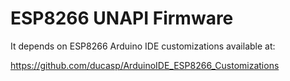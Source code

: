 # ESP8266 UNAPI Firmware

It depends on ESP8266 Arduino IDE customizations available at:

https://github.com/ducasp/ArduinoIDE_ESP8266_Customizations